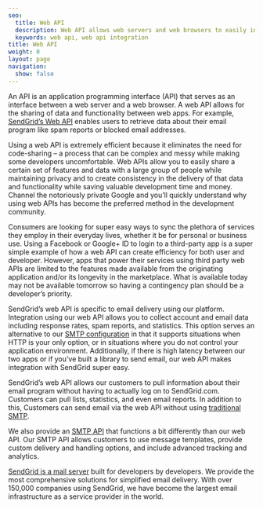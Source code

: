 ```yaml
---
seo:
  title: Web API
  description: Web API allows web servers and web browsers to easily interface with each other to enable account and data collection for services such as email.
  keywords: web api, web api integration
title: Web API
weight: 0
layout: page
navigation:
  show: false
---
```


An API is an application programming interface (API) that serves as an interface between a web server and a web browser. A web API allows for the sharing of data and functionality between web apps. For example, [SendGrid’s Web API]({{root_url}}/API_Reference/Web_API/index.html) enables users to retrieve data about their email program like spam reports or blocked email addresses.

Using a web API is extremely efficient because it eliminates the need for code-sharing – a process that can be complex and messy while making some developers uncomfortable. Web APIs allow you to easily share a certain set of features and data with a large group of people while maintaining privacy and to create consistency in the delivery of that data and functionality while saving valuable development time and money. Channel the notoriously private Google and you’ll quickly understand why using web APIs has become the preferred method in the development community.

Consumers are looking for super easy ways to sync the plethora of services they employ in their everyday lives, whether it be for personal or business use. Using a Facebook or Google+ ID to login to a third-party app is a super simple example of how a web API can create efficiency for both user and developer. However, apps that power their services using third party web APIs are limited to the features made available from the originating application and/or its longevity in the marketplace. What is available today may not be available tomorrow so having a contingency plan should be a developer’s priority.

SendGrid’s web API is specific to email delivery using our platform. Integration using our web API allows you to collect account and email data including response rates, spam reports, and statistics. This option serves an alternative to our [SMTP configuration]({{root_url}}/API_Reference/SMTP_API/index.html) in that it supports situations when HTTP is your only option, or in situations where you do not control your application environment. Additionally, if there is high latency between our two apps or if you’ve built a library to send email, our web API makes integration with SendGrid super easy.

SendGrid’s web API allows our customers to pull information about their email program without having to actually log on to SendGrid.com. Customers can pull lists, statistics, and even email reports. In addition to this, Customers can send email via the web API without using [traditional SMTP]({{root_url}}/Glossary/smtp.html).

We also provide an [SMTP API]({{root_url}}/Glossary/smtp_api.html) that functions a bit differently than our web API. Our SMTP API allows customers to use message templates, provide custom delivery and handling options, and include advanced tracking and analytics.

[SendGrid is a mail server]({{root_url}}/Glossary/smtp_server.html) built for developers by developers. We provide the most comprehensive solutions for simplified email delivery. With over 150,000 companies using SendGrid, we have become the largest email infrastructure as a service provider in the world.
